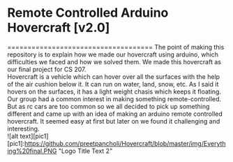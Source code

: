  # Remote Controlled Arduino Hovercraft [v2.0]
====================================
The point of making this repository is to explain how we made our hovercraft using arduino, which difficulties we faced and how we solved them. We made this hovercraft as our final project for CS 207.<br/>
Hovercraft is a vehicle which can hover over all the surfaces with the help of the air cushion below it. It can run on water, land, snow, etc. As I said it hovers on the surfaces, it has a light weight chasis which keeps it floating.<br/>
Our group had a common interest in making something remote-controlled. But as rc cars are too common so we all decided to pick up something different and came up with an idea of making an arduino remote controlled hovercraft. It seemed easy at first but later on we found it challenging and interesting.<br/>
![alt text][pic1]
[pic1]:https://github.com/preetpancholi/Hovercraft/blob/master/img/Everything%20final.PNG "Logo Title Text 2"
